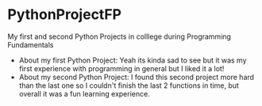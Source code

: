 # PythonProjectFP
My first and second Python Projects in colllege during Programming Fundamentals

- About my first Python Project: Yeah its kinda sad to see but it was my first experience with programming in general
                                 but I liked it a lot!
- About my second Python Project: I found this second project more hard than the last one so I couldn't finish the last 2 functions in time,
                                  but overall it was a fun learning experience.
